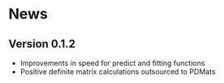 # News

## Version 0.1.2

* Improvements in speed for predict and fitting functions
* Positive definite matrix calculations outsourced to PDMats
